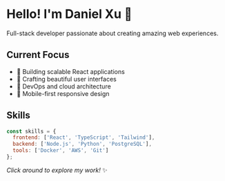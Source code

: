 # Hello! I'm Daniel Xu 👋

Full-stack developer passionate about creating amazing web experiences.

## Current Focus
- 🚀 Building scalable React applications
- 🎨 Crafting beautiful user interfaces
- 🔧 DevOps and cloud architecture
- 📱 Mobile-first responsive design

## Skills
```javascript
const skills = {
  frontend: ['React', 'TypeScript', 'Tailwind'],
  backend: ['Node.js', 'Python', 'PostgreSQL'],
  tools: ['Docker', 'AWS', 'Git']
};
```

*Click around to explore my work!* ✨